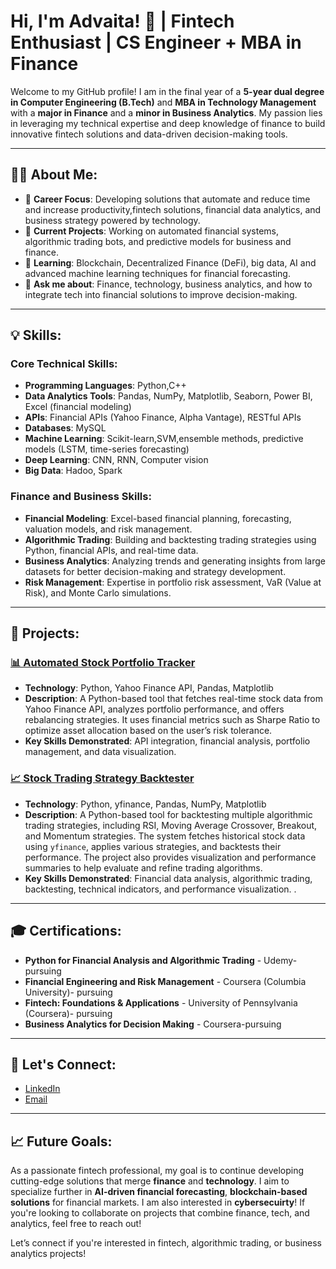 # Hi, I'm Advaita! 👋 | Fintech Enthusiast | CS Engineer + MBA in Finance

Welcome to my GitHub profile! I am in the final year of a **5-year dual degree in Computer Engineering (B.Tech)** and **MBA in Technology Management** with a **major in Finance** and a **minor in Business Analytics**. My passion lies in leveraging my technical expertise and deep knowledge of finance to build innovative fintech solutions and data-driven decision-making tools.

---

## 🧑‍💼 About Me:
- 💼 **Career Focus**: Developing solutions that automate and reduce time and increase productivity,fintech solutions, financial data analytics, and business strategy powered by technology.
- 🔭 **Current Projects**: Working on automated financial systems, algorithmic trading bots, and predictive models for business and finance.
- 🌱 **Learning**: Blockchain, Decentralized Finance (DeFi), big data, AI and advanced machine learning techniques for financial forecasting.
- 💬 **Ask me about**: Finance, technology, business analytics, and how to integrate tech into financial solutions to improve decision-making.

---

## 💡 Skills:

### Core Technical Skills:
- **Programming Languages**: Python,C++
- **Data Analytics Tools**: Pandas, NumPy, Matplotlib, Seaborn, Power BI, Excel (financial modeling)
- **APIs**: Financial APIs (Yahoo Finance, Alpha Vantage), RESTful APIs
- **Databases**: MySQL
- **Machine Learning**: Scikit-learn,SVM,ensemble methods, predictive models (LSTM, time-series forecasting)
- **Deep Learning**: CNN, RNN, Computer vision
- **Big Data**: Hadoo, Spark

### Finance and Business Skills:
- **Financial Modeling**: Excel-based financial planning, forecasting, valuation models, and risk management.
- **Algorithmic Trading**: Building and backtesting trading strategies using Python, financial APIs, and real-time data.
- **Business Analytics**: Analyzing trends and generating insights from large datasets for better decision-making and strategy development.
- **Risk Management**: Expertise in portfolio risk assessment, VaR (Value at Risk), and Monte Carlo simulations.

---

## 🚀 Projects:

### [📊 Automated Stock Portfolio Tracker](https://github.com/yourusername/stock-portfolio-tracker)
- **Technology**: Python, Yahoo Finance API, Pandas, Matplotlib
- **Description**: A Python-based tool that fetches real-time stock data from Yahoo Finance API, analyzes portfolio performance, and offers rebalancing strategies. It uses financial metrics such as Sharpe Ratio to optimize asset allocation based on the user’s risk tolerance.
- **Key Skills Demonstrated**: API integration, financial analysis, portfolio management, and data visualization.

### [📈 Stock Trading Strategy Backtester](https://github.com/yourusername/stock-trading-strategy-backtester)
- **Technology**: Python, yfinance, Pandas, NumPy, Matplotlib
- **Description**: A Python-based tool for backtesting multiple algorithmic trading strategies, including RSI, Moving Average Crossover, Breakout, and Momentum strategies. The system fetches historical stock data using `yfinance`, applies various strategies, and backtests their performance. The project also provides visualization and performance summaries to help evaluate and refine trading algorithms.
- **Key Skills Demonstrated**: Financial data analysis, algorithmic trading, backtesting, technical indicators, and performance visualization.
.

---

## 🎓 Certifications:
- **Python for Financial Analysis and Algorithmic Trading** - Udemy- pursuing
- **Financial Engineering and Risk Management** - Coursera (Columbia University)- pursuing
- **Fintech: Foundations & Applications** - University of Pennsylvania (Coursera)- pursuing
- **Business Analytics for Decision Making** - Coursera-pursuing

---

## 🔗 Let's Connect:
- [LinkedIn](https://www.linkedin.com/in/advaita-menon-0686361a8/)
- [Email](advaitamenon2002@gmail.com)

---

## 📈 Future Goals:
As a passionate fintech professional, my goal is to continue developing cutting-edge solutions that merge **finance** and **technology**. I aim to specialize further in **AI-driven financial forecasting**, **blockchain-based solutions** for financial markets. I am also interested in **cybersecuirty**! If you're looking to collaborate on projects that combine finance, tech, and analytics, feel free to reach out!

Let’s connect if you're interested in fintech, algorithmic trading, or business analytics projects!
